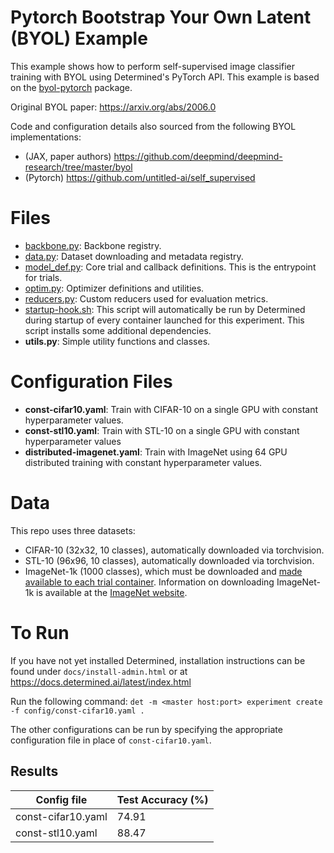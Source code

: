 # Pytorch Bootstrap Your Own Latent (BYOL) Example

This example shows how to perform self-supervised image classifier training with BYOL using
Determined's PyTorch API.  This example is based on the [byol-pytorch](https://github.com/lucidrains/byol-pytorch/tree/master/byol_pytorch) package.

Original BYOL paper: https://arxiv.org/abs/2006.0

Code and configuration details also sourced from the following BYOL implementations:
  - (JAX, paper authors) https://github.com/deepmind/deepmind-research/tree/master/byol
  - (Pytorch) https://github.com/untitled-ai/self_supervised

# Files
* [backbone.py](backbone.py): Backbone registry.
* [data.py](data.py): Dataset downloading and metadata registry.
* [model_def.py](model_def.py): Core trial and callback definitions.  This is the entrypoint for trials.
* [optim.py](optim.py): Optimizer definitions and utilities.
* [reducers.py](reducers.py): Custom reducers used for evaluation metrics.
* [startup-hook.sh](startup-hook.sh): This script will automatically be run by Determined during startup of every container launched for this experiment.  This script installs some additional dependencies.
* **utils.py**: Simple utility functions and classes.

# Configuration Files
* **const-cifar10.yaml**: Train with CIFAR-10 on a single GPU with constant hyperparameter values.
* **const-stl10.yaml**: Train with STL-10 on a single GPU with constant hyperparameter values
* **distributed-imagenet.yaml**: Train with ImageNet using 64 GPU distributed training with constant hyperparameter values.

# Data
This repo uses three datasets:
- CIFAR-10 (32x32, 10 classes), automatically downloaded via torchvision.
- STL-10 (96x96, 10 classes), automatically downloaded via torchvision.
- ImageNet-1k (1000 classes), which must be downloaded and [made available to each trial container](https://docs.determined.ai/latest/training-apis/experiment-config.html?highlight=bind#bind-mounts).  Information on downloading ImageNet-1k is available at the [ImageNet website](https://image-net.org/download.php).

# To Run
If you have not yet installed Determined, installation instructions can be found under `docs/install-admin.html` or at https://docs.determined.ai/latest/index.html

Run the following command: `det -m <master host:port> experiment create -f config/const-cifar10.yaml .`

The other configurations can be run by specifying the appropriate configuration file in place of `const-cifar10.yaml`.

## Results

| Config file | Test Accuracy (%) |
| ----------- | ------------- |
| const-cifar10.yaml | 74.91 |
| const-stl10.yaml | 88.47 |